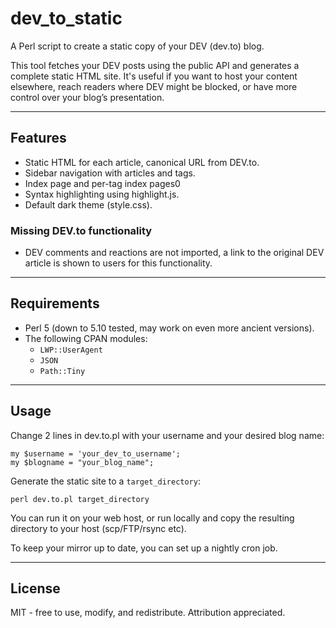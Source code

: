 # dev_to_static

A Perl script to create a static copy of your DEV (dev.to) blog.

This tool fetches your DEV posts using the public API and generates a complete static HTML site.
It's useful if you want to host your content elsewhere, reach readers where DEV might be blocked, or have more control over your blog’s presentation.

---

## Features

- Static HTML for each article, canonical URL from DEV.to.
- Sidebar navigation with articles and tags.
- Index page and per-tag index pages0
- Syntax highlighting using highlight.js.
- Default dark theme (style.css).

### Missing DEV.to functionality

- DEV comments and reactions are not imported, a link to the original DEV article is shown to users for this functionality.

---

## Requirements

- Perl 5 (down to 5.10 tested, may work on even more ancient versions).
- The following CPAN modules:
  - `LWP::UserAgent`
  - `JSON`
  - `Path::Tiny`

---

## Usage

Change 2 lines in dev.to.pl with your username and your desired blog name:

```
my $username = 'your_dev_to_username';
my $blogname = "your_blog_name";
```

Generate the static site to a `target_directory`:


```
perl dev.to.pl target_directory
```

You can run it on your web host, or run locally and copy the resulting directory to your host (scp/FTP/rsync etc).

To keep your mirror up to date, you can set up a nightly cron job.

---

## License

MIT - free to use, modify, and redistribute. Attribution appreciated.

